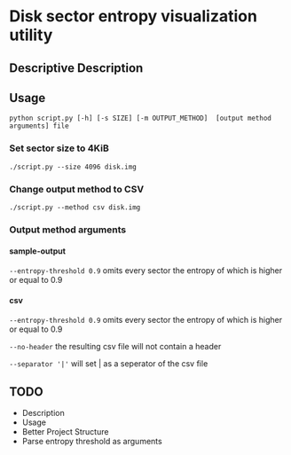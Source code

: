 # Disk sector entropy visualization utility
## Descriptive Description
## Usage
    python script.py [-h] [-s SIZE] [-m OUTPUT_METHOD]  [output method arguments] file
### Set sector size to 4KiB
    ./script.py --size 4096 disk.img
### Change output method to CSV
    ./script.py --method csv disk.img
### Output method arguments
#### sample-output
`--entropy-threshold 0.9`
omits every sector the entropy of which is higher or equal to 0.9
#### csv
`--entropy-threshold 0.9`
omits every sector the entropy of which is higher or equal to 0.9

`--no-header` the resulting csv file will not contain a header

`--separator '|'` will set | as a seperator of the csv file
## TODO
- Description
- Usage
- Better Project Structure
- Parse entropy threshold as arguments